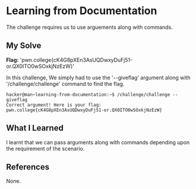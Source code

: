 # Learning from Documentation
The challenge requires us to use arguements along with commands.
## My Solve
**Flag:** 'pwn.college{cK4G8pXEn3AsUQDwxyDuFj51-or.QX0ITO0wSOxkjNzEzW}'

In this challenge, We simply had to use the '--giveflag' argument along with '/challenge/challenge' command to find the flag.
```
hacker@man~learning-from-documentation:~$ /challenge/challenge --giveflag
Correct argument! Here is your flag:
pwn.college{cK4G8pXEn3AsUQDwxyDuFj51-or.QX0ITO0wSOxkjNzEzW}
```

## What I Learned
I learnt that we can pass arguments along with commands depending upon the requirement of the scenario.
## References
None.
